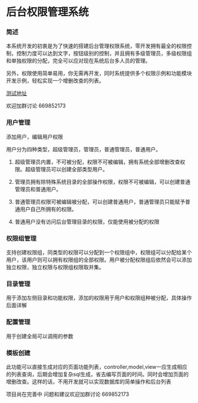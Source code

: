 # 后台权限管理系统

### 简述

本系统开发的初衷是为了快速的搭建后台管理权限系统，零开发拥有最全的权限控制，控制力度可以达到文字，按钮级别的控制，并且拥有多级管理员，多级权限组和单独权限的分配，完全可以应对现在系统后台多人员的管理。

另外，权限使用简单易用，你无需再开发，同时系统提供多个权限示例和功能模块开发示例，轻松实现一个增删改查的列表。

[测试地址](http://admin.codebooks.cn/)

欢迎加群讨论 669852173

### 用户管理

添加用户，编辑用户权限

用户分为四种类型，超级管理员，管理员，普通管理员，普通用户。

1. 超级管理员内置，不可被分配，权限不可被编辑，拥有系统全部增删改查权限。超级管理员可以创建全部类型用户。

2. 管理员拥有除特殊系统目录的全部操作权限，权限不可被编辑，可以创建普通管理员和普通用户。

3. 普通管理员权限可被编辑被分配，可以创建普通用户，普通管理员只能赋予普通用户自己所拥有的权限。

4. 普通用户没有访问后台管理目录的权限，仅能使用被分配的权限

### 权限组管理

支持创建权限组，同类型的权限可以分配到一个权限组中，权限组可以分配给某个用户，该用户则可以拥有权限组的全部权限。用户被分配权限组后依然会可以添加独立权限，独立权限与权限组权限取并集。

### 目录管理

用于添加左侧目录和功能权限，添加的权限用于用户和权限组种被分配，具体操作后面详解

### 配置管理

用于创建全局可以调用的参数

### 模板创建

此功能可以直接生成对应的页面功能列表，controller,model,view一应生成相应的列表查询，后期会增加复杂sql生成，省去编写页面的时间。同时会增加页面的增删改查。这样的话，不用开发就可以实现数据库的简单操作和后台列表


项目尚在完善中 问题和建议欢迎加群讨论  669852173

